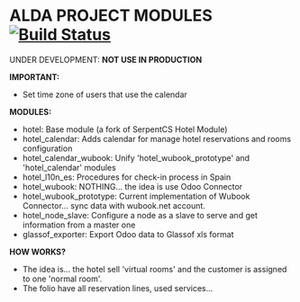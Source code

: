 # ALDA PROJECT MODULES [![Build Status](https://travis-ci.org/eiqui-dev/alda.svg?branch=10.0)](https://travis-ci.org/eiqui-dev/alda)

UNDER DEVELOPMENT: **NOT USE IN PRODUCTION**


**IMPORTANT:**
  - Set time zone of users that use the calendar

**MODULES:**
  - hotel: Base module (a fork of SerpentCS Hotel Module)
  - hotel_calendar: Adds calendar for manage hotel reservations and rooms configuration
  - hotel_calendar_wubook: Unify 'hotel_wubook_prototype' and 'hotel_calendar' modules
  - hotel_l10n_es: Procedures for check-in process in Spain
  - hotel_wubook: NOTHING... the idea is use Odoo Connector
  - hotel_wubook_prototype: Current implementation of Wubook Connector... sync data with wubook.net account.
  - hotel_node_slave: Configure a node as a slave to serve and get information from a master one
  - glassof_exporter: Export Odoo data to Glassof xls format

**HOW WORKS?**
  - The idea is... the hotel sell 'virtual rooms' and the customer is assigned to one 'normal room'.
  - The folio have all reservation lines, used services...
